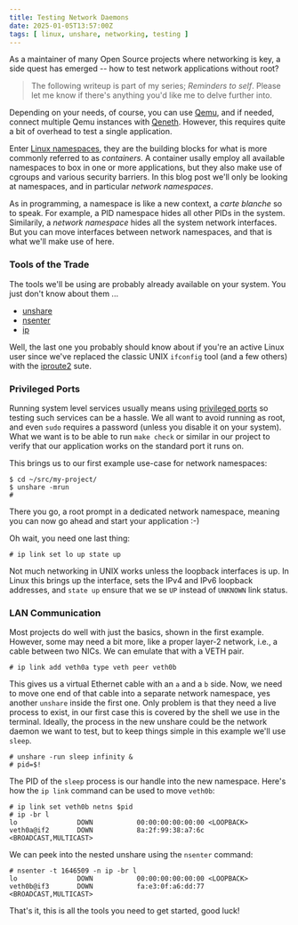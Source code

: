 ```yaml
---
title: Testing Network Daemons
date: 2025-01-05T13:57:00Z
tags: [ linux, unshare, networking, testing ]
---
```


As a maintainer of many Open Source projects where networking is key, a
side quest has emerged -- how to test network applications without root?

> The following writeup is part of my series; *Reminders to self*.
> Please let me know if there's anything you'd like me to delve
> further into.

<!--more-->

Depending on your needs, of course, you can use [Qemu][0], and if
needed, connect multiple Qemu instances with [Qeneth][1].  However,
this requires quite a bit of overhead to test a single application.

Enter [Linux namespaces][2], they are the building blocks for what is
more commonly referred to as *containers*.  A container usally employ
all available namespaces to box in one or more applications, but they
also make use of cgroups and various security barriers.  In this blog
post we'll only be looking at namespaces, and in particular *network
namespaces*.

As in programming, a namespace is like a new context, a *carte blanche*
so to speak.  For example, a PID namespace hides all other PIDs in the
system.  Similarily, a *network namespace* hides all the system network
interfaces.  But you can move interfaces between network namespaces, and
that is what we'll make use of here.

### Tools of the Trade

The tools we'll be using are probably already available on your system.
You just don't know about them ... 

 - [unshare][3]
 - [nsenter][4]
 - [ip][5]

Well, the last one you probably should know about if you're an active
Linux user since we've replaced the classic UNIX `ifconfig` tool (and
a few others) with the [iproute2][5] sute.


### Privileged Ports

Running system level services usually means using [privileged ports][6]
so testing such services can be a hassle.  We all want to avoid running
as root, and even `sudo` requires a password (unless you disable it on
your system).  What we want is to be able to run `make check` or similar
in our project to verify that our application works on the standard port
it runs on.

This brings us to our first example use-case for network namespaces:

    $ cd ~/src/my-project/
    $ unshare -mrun
	#

There you go, a root prompt in a dedicated network namespace, meaning
you can now go ahead and start your application :-)

Oh wait, you need one last thing:

	# ip link set lo up state up

Not much networking in UNIX works unless the loopback interfaces is up.
In Linux this brings up the interface, sets the IPv4 and IPv6 loopback 
addresses, and `state up` ensure that we se `UP` instead of `UNKNOWN`
link status.


### LAN Communication

Most projects do well with just the basics, shown in the first example.
However, some may need a bit more, like a proper layer-2 network, i.e.,
a cable between two NICs.  We can emulate that with a VETH pair.

	# ip link add veth0a type veth peer veth0b

This gives us a virtual Ethernet cable with an `a` and a `b` side.  Now,
we need to move one end of that cable into a separate network namespace,
yes another `unshare` inside the first one.  Only problem is that they
need a live process to exist, in our first case this is covered by the
shell we use in the terminal.  Ideally, the process in the new unshare
could be the network daemon we want to test, but to keep things simple
in this example we'll use `sleep`.

    # unshare -run sleep infinity &
	# pid=$!

The PID of the `sleep` process is our handle into the new namespace.
Here's how the `ip link` command can be used to move `veth0b`:

    # ip link set veth0b netns $pid
	# ip -br l
    lo               DOWN           00:00:00:00:00:00 <LOOPBACK> 
    veth0a@if2       DOWN           8a:2f:99:38:a7:6c <BROADCAST,MULTICAST> 

We can peek into the nested unshare using the `nsenter` command:

    # nsenter -t 1646509 -n ip -br l
    lo               DOWN           00:00:00:00:00:00 <LOOPBACK> 
	veth0b@if3       DOWN           fa:e3:0f:a6:dd:77 <BROADCAST,MULTICAST> 

That's it, this is all the tools you need to get started, good luck!

[0]: https://www.qemu.org/
[1]: https://github.com/wkz/qeneth
[2]: https://man7.org/linux/man-pages/man7/namespaces.7.html
[3]: https://man7.org/linux/man-pages/man1/unshare.1.html
[4]: https://man7.org/linux/man-pages/man1/nsenter.1.html
[5]: https://en.wikipedia.org/wiki/Iproute2
[6]: https://www.w3.org/Daemon/User/Installation/PrivilegedPorts.html



